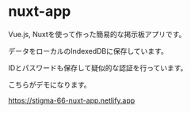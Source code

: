 # nuxt-app

Vue.js, Nuxtを使って作った簡易的な掲示板アプリです。

データをローカルのIndexedDBに保存しています。

IDとパスワードも保存して疑似的な認証を行っています。

こちらがデモになります。

https://stigma-66-nuxt-app.netlify.app

